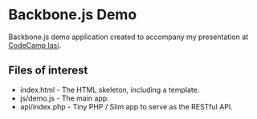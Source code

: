 # Backbone.js Demo

Backbone.js demo application created to accompany my presentation at [CodeCamp Iasi](http://www.codecamp.ro).

## Files of interest

* index.html - The HTML skeleton, including a template.
* js/demo.js - The main app.
* api/index.php - Tiny PHP / Slim app to serve as the RESTful API.